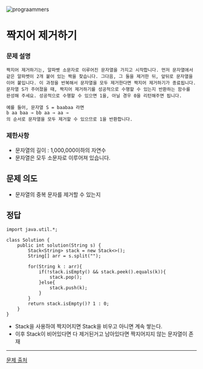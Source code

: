 ![prograammers](https://github.com/user-attachments/assets/0c8ee936-25ad-482b-a2a9-82ac3abfdfe0)

# 짝지어 제거하기

### 문제 설명
```
짝지어 제거하기는, 알파벳 소문자로 이루어진 문자열을 가지고 시작합니다. 먼저 문자열에서 같은 알파벳이 2개 붙어 있는 짝을 찾습니다. 그다음, 그 둘을 제거한 뒤, 앞뒤로 문자열을 이어 붙입니다. 이 과정을 반복해서 문자열을 모두 제거한다면 짝지어 제거하기가 종료됩니다. 문자열 S가 주어졌을 때, 짝지어 제거하기를 성공적으로 수행할 수 있는지 반환하는 함수를 완성해 주세요. 성공적으로 수행할 수 있으면 1을, 아닐 경우 0을 리턴해주면 됩니다.

예를 들어, 문자열 S = baabaa 라면
b aa baa → bb aa → aa →
의 순서로 문자열을 모두 제거할 수 있으므로 1을 반환합니다.
```

### 제한사항
- 문자열의 길이 : 1,000,000이하의 자연수
- 문자열은 모두 소문자로 이루어져 있습니다.

## 문제 의도
- 문자열의 중복 문자를 제거할 수 있는지 

## 정답
```
import java.util.*;

class Solution {
    public int solution(String s) {
        Stack<String> stack = new Stack<>();
        String[] arr = s.split("");

        for(String k : arr){
            if(!stack.isEmpty() && stack.peek().equals(k)){
                stack.pop();
            }else{
                stack.push(k);
            }
        }
        return stack.isEmpty()? 1 : 0;
    }
}
```
- Stack을 사용하여 짝지어지면 Stack을 비우고 아니면 계속 쌓는다.
- 이후 Stack이 비어있다면 다 제거된거고 남아있다면 짝지어지지 않는 문자열이 존재

---
[문제 출처](https://school.programmers.co.kr/learn/courses/30/lessons/12973?language=java)